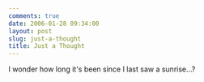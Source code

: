 ```yaml
---
comments: true
date: 2006-01-28 09:34:00
layout: post
slug: just-a-thought
title: Just a Thought
---
```


I wonder how long it's been since I last saw a sunrise...?  


